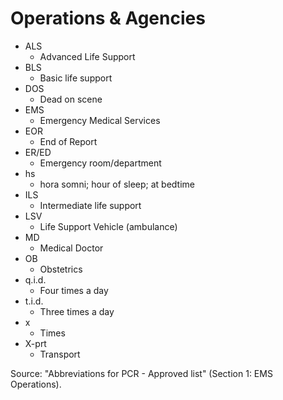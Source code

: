 # Operations & Agencies

- ALS
  - Advanced Life Support
- BLS
  - Basic life support
- DOS
  - Dead on scene
- EMS
  - Emergency Medical Services
- EOR
  - End of Report
- ER/ED
  - Emergency room/department
- hs
  - hora somni; hour of sleep; at bedtime
- ILS
  - Intermediate life support
- LSV
  - Life Support Vehicle (ambulance)
- MD
  - Medical Doctor
- OB
  - Obstetrics
- q.i.d.
  - Four times a day
- t.i.d.
  - Three times a day
- x
  - Times
- X-prt
  - Transport

Source: "Abbreviations for PCR - Approved list" (Section 1: EMS Operations).